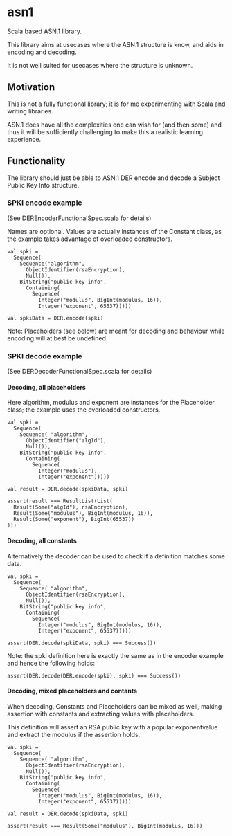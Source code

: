 # asn1
Scala based ASN.1 library.

This library aims at usecases where the ASN.1 structure is know, and aids in encoding and decoding.

It is not well suited for usecases where the structure is unknown.

## Motivation

This is not a fully functional library; it is for me experimenting with Scala and writing libraries.

ASN.1 does have all the complexities one can wish for (and then some) and thus it will be sufficiently challenging to make this
a realistic learning experience.

## Functionality

The library should just be able to ASN.1 DER encode and decode a Subject Public Key Info structure.

### SPKI encode example
(See DEREncoderFunctionalSpec.scala for details)

Names are optional. Values are actually instances of the Constant class, as the example takes advantage of overloaded constructors.

    val spki =
      Sequence(
        Sequence("algorithm",
          ObjectIdentifier(rsaEncryption),
          Null()),
        BitString("public key info",
          Containing(
            Sequence(
              Integer("modulus", BigInt(modulus, 16)),
              Integer("exponent", 65537)))))

    val spkiData = DER.encode(spki)


Note: Placeholders (see below) are meant for decoding and behaviour while encoding will at best be undefined.

### SPKI decode example
(See DERDecoderFunctionalSpec.scala for details)

#### Decoding, all placeholders

Here algorithm, modulus and exponent are instances for the Placeholder class; the example uses the overloaded constructors.

    val spki =
      Sequence(
        Sequence( "algorithm",
          ObjectIdentifier("algId"),
          Null()),
        BitString("public key info",
          Containing(
            Sequence(
              Integer("modulus"),
              Integer("exponent")))))

    val result = DER.decode(spkiData, spki)

    assert(result === ResultList(List(
      Result(Some("algId"), rsaEncryption),
      Result(Some("modulus"), BigInt(modulus, 16)),
      Result(Some("exponent"), BigInt(65537))
    )))

#### Decoding, all constants

Alternatively the decoder can be used to check if a definition matches some data.

    val spki =
      Sequence(
        Sequence( "algorithm",
          ObjectIdentifier(rsaEncryption),
          Null()),
        BitString("public key info",
          Containing(
            Sequence(
              Integer("modulus", BigInt(modulus, 16)),
              Integer("exponent", 65537)))))

    assert(DER.decode(spkiData, spki) === Success())

Note: the spki definition here is exactly the same as in the encoder example and hence the following holds:

    assert(DER.decode(DER.encode(spki), spki) === Success())

#### Decoding, mixed placeholders and contants

When decoding, Constants and Placeholders can be mixed as well, making assertion with constants and extracting values with placeholders. 

This definition will assert an RSA public key with a popular exponentvalue and extract the modulus if the assertion holds.

    val spki =
      Sequence(
        Sequence( "algorithm",
          ObjectIdentifier(rsaEncryption),
          Null()),
        BitString("public key info",
          Containing(
            Sequence(
              Integer("modulus", BigInt(modulus, 16)),
              Integer("exponent", 65537)))))

    val result = DER.decode(spkiData, spki)

    assert(result === Result(Some("modulus"), BigInt(modulus, 16)))

